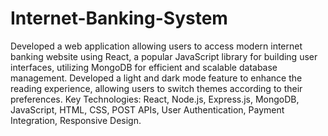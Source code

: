 # Internet-Banking-System



Developed a web application allowing users to access modern internet banking website using React, a popular JavaScript library for building user interfaces, utilizing MongoDB for efficient and scalable database management. Developed a light and dark mode feature to enhance the reading experience, allowing users to switch themes according to their preferences. Key Technologies: React, Node.js, Express.js, MongoDB, JavaScript, HTML, CSS, POST APIs, User Authentication, Payment Integration, Responsive Design.
